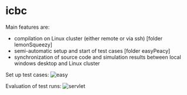 # icbc


Main features are:
- compilation on Linux cluster (either remote or via ssh) [folder lemonSqueezy]
- semi-automatic setup and start of test cases [folder easyPeacy]
- synchronization of source code and simulation results between local windows desktop and Linux cluster

Set up test cases:
![easy](https://cloud.githubusercontent.com/assets/12182426/9607563/2380afb4-50ca-11e5-8ec7-3b6921454325.jpg)

Evaluation of test runs:
![servlet](https://cloud.githubusercontent.com/assets/12182426/9607567/27cda216-50ca-11e5-9f60-5ed3f217a28d.jpg)
